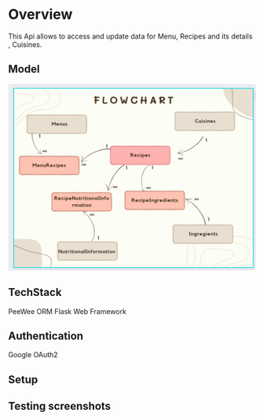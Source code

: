 # Overview
This Api allows to access and update data for Menu, Recipes and its details , Cuisines.

## Model
![img.png](img.png)

## TechStack

PeeWee ORM
Flask Web Framework

## Authentication
Google OAuth2
## Setup

## Testing screenshots
